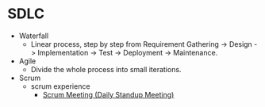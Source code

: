 # SDLC

- Waterfall
    - Linear process, step by step from Requirement Gathering -> Design -> Implementation -> Test -> Deployment -> Maintenance.
- Agile
    -  Divide the whole process into small iterations.
- Scrum
    - scrum experience
        - [Scrum Meeting (Daily Standup Meeting)](https://medium.com/the-value-maximizers/scrum-events-daily-scrum-e772a5fa176d)
